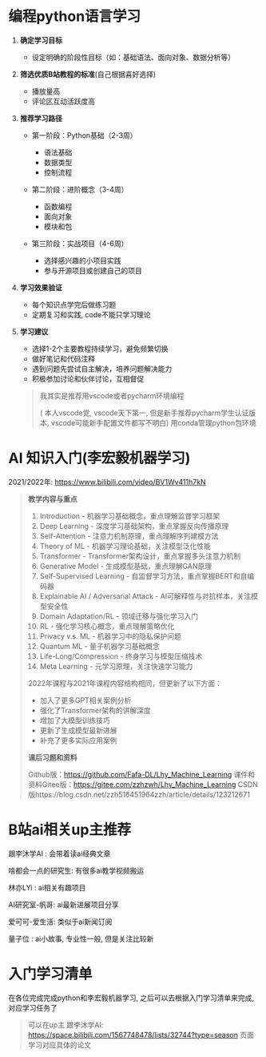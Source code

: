 # 编程python语言学习

1. **确定学习目标**
   - 设定明确的阶段性目标（如：基础语法、面向对象、数据分析等）
   
2. **筛选优质B站教程的标准**(自己根据喜好选择)
   
   - 播放量高
   - 评论区互动活跃度高
   
3. **推荐学习路径**
   - 第一阶段：Python基础（2-3周）
     * 语法基础
     * 数据类型
     * 控制流程
   
   - 第二阶段：进阶概念（3-4周）
     * 函数编程
     * 面向对象
     * 模块和包
   
   - 第三阶段：实战项目（4-6周）
     * 选择感兴趣的小项目实践
     * 参与开源项目或创建自己的项目

4. **学习效果验证**
   
   - 每个知识点学完后做练习题
   - 定期复习和实践, code不能只学习理论
   
6. **学习建议**
   - 选择1-2个主要教程持续学习，避免频繁切换
   - 做好笔记和代码注释
   - 遇到问题先尝试自主解决，培养问题解决能力
   - 积极参加讨论和伙伴讨论，互相督促
   
   > 我其实是推荐用vscode或者pycharm环境编程 
   >
   > ( 本人vscode党,  vscode天下第一, 但是新手推荐pycharm学生认证版本, vscode可能新手配置文件都写不明白)
   > 用conda管理python包环境

# AI 知识入门(李宏毅机器学习)

2021/2022年: https://www.bilibili.com/video/BV1Wv411h7kN

> **教学内容与重点**
>
> 1. Introduction - 机器学习基础概念，重点理解监督学习框架
> 2. Deep Learning - 深度学习基础架构，重点掌握反向传播原理
> 3. Self-Attention - 注意力机制原理，重点理解序列建模方法
> 4. Theory of ML - 机器学习理论基础，关注模型泛化性能
> 5. Transformer - Transformer架构设计，重点掌握多头注意力机制
> 6. Generative Model - 生成模型基础，重点理解GAN原理
> 7. Self-Supervised Learning - 自监督学习方法，重点掌握BERT和自编码器
> 8. Explainable AI / Adversarial Attack - AI可解释性与对抗样本，关注模型安全性
> 9. Domain Adaptation/RL - 领域迁移与强化学习入门
> 10. RL - 强化学习核心概念，重点理解策略优化
> 11. Privacy v.s. ML - 机器学习中的隐私保护问题
> 12. Quantum ML - 量子机器学习基础概念
> 13. Life-Long/Compression - 终身学习与模型压缩技术
> 14. Meta Learning - 元学习原理，关注快速学习能力
>
> 2022年课程与2021年课程内容结构相同，但更新了以下方面：
>
> - 加入了更多GPT相关案例分析
> - 强化了Transformer架构的讲解深度
> - 增加了大模型训练技巧
> - 更新了生成模型最新进展
> - 补充了更多实际应用案例
>
> **课后习题和资料**
>
> Github版：https://github.com/Fafa-DL/Lhy_Machine_Learning 
> 课件和资料Gitee版：https://gitee.com/zzhzwh/Lhy_Machine_Learning 
> CSDN版https://blog.csdn.net/zzh516451964zzh/article/details/123212671

# B站ai相关up主推荐

跟李沐学AI : 会带着读ai经典文章

啥都会一点的研究生: 有很多ai教学视频搬运

林亦LYi : ai相关有趣项目

AI研究室-帆哥: ai最新进展项目分享

爱可可-爱生活: 类似于ai新闻订阅

量子位 : ai小故事, 专业性一般, 但是关注比较新



# 入门学习清单

在各位完成完成python和李宏毅机器学习, 之后可以去根据入门学习清单来完成, 对应学习任务了

> 可以在up主 跟李沐学AI: https://space.bilibili.com/1567748478/lists/32744?type=season 页面学习对应具体的论文


